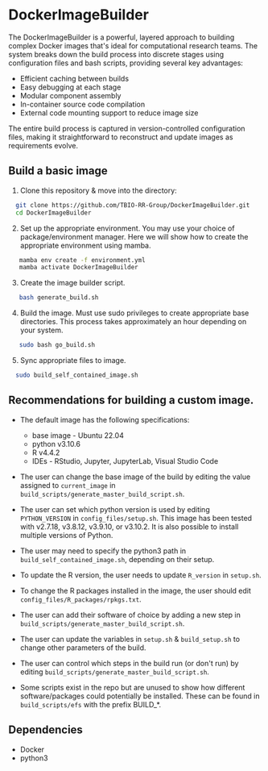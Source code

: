 # DockerImageBuilder

The DockerImageBuilder is a powerful, layered approach to building complex Docker images that's ideal for computational research teams. The system breaks down the build process into discrete stages using configuration files and bash scripts, providing several key advantages:

* Efficient caching between builds
* Easy debugging at each stage
* Modular component assembly
* In-container source code compilation
* External code mounting support to reduce image size

The entire build process is captured in version-controlled configuration files, making it straightforward to reconstruct and update images as requirements evolve.

## Build a basic image

1. Clone this repository & move into the directory:

  ```bash
    git clone https://github.com/TBIO-RR-Group/DockerImageBuilder.git
    cd DockerImageBuilder
  ```

2. Set up the appropriate environment. You may use your choice of package/environment manager. Here we will show how to create the appropriate environment using mamba.

  ```bash
     mamba env create -f environment.yml
     mamba activate DockerImageBuilder
  ```

3. Create the image builder script. 
 
  ```bash
     bash generate_build.sh
  ```

4. Build the image. Must use sudo privileges to create appropriate base directories. This process takes approximately an hour depending on your system.

  ```bash
     sudo bash go_build.sh
  ```

5. Sync appropriate files to image.

  ```bash
    sudo build_self_contained_image.sh
  ```

## Recommendations for building a custom image.

* The default image has the following specifications:
  * base image - Ubuntu 22.04
  * python v3.10.6
  * R v4.4.2
  * IDEs - RStudio, Jupyter, JupyterLab, Visual Studio Code

* The user can change the base image of the build by editing the value assigned to `current_image` in `build_scripts/generate_master_build_script.sh`.
* The user can set which python version is used by editing `PYTHON_VERSION` in `config_files/setup.sh`. This image has been tested with v2.7.18, v3.8.12, v3.9.10, or v3.10.2. It is also possible to install multiple versions of Python.
* The user may need to specify the python3 path in `build_self_contained_image.sh`, depending on their setup.
* To update the R version, the user needs to update `R_version` in `setup.sh`.
* To change the R packages installed in the image, the user should edit `config_files/R_packages/rpkgs.txt`.
* The user can add their software of choice by adding a new step in `build_scripts/generate_master_build_script.sh`.
* The user can update the variables in `setup.sh` & `build_setup.sh` to change other parameters of the build.
* The user can control which steps in the build run (or don't run) by editing `build_scripts/generate_master_build_script.sh`.
* Some scripts exist in the repo but are unused to show how different software/packages could potentially be installed. These can be found in `build_scripts/efs` with the prefix BUILD_*.

## Dependencies

* Docker
* python3
